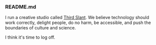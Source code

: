 ### README.md

I run a creative studio called [Third Slant](https://www.thirdslant.com). We believe technology should work correctly, delight people, do no harm, be accessible, and push the boundaries of culture and science.

I think it's time to log off.

<!--
**joeyyang/joeyyang** is a ✨ _special_ ✨ repository because its `README.md` (this file) appears on your GitHub profile.

Here are some ideas to get you started:

- 🔭 I’m currently working on ...
- 🌱 I’m currently learning ...
- 👯 I’m looking to collaborate on ...
- 🤔 I’m looking for help with ...
- 💬 Ask me about ...
- 📫 How to reach me: ...
- 😄 Pronouns: ...
- ⚡ Fun fact: ...
-->
